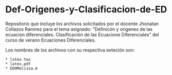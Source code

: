 # Def-Origenes-y-Clasificacion-de-ED
Repositorio que incluye los archivos solicitados por el docente
Jhonatan Collazos Ramirez
para el tema asignado:
"Definicón y origenes de las ecuacion diferenciales. 
Clasificación de las Ecuacione Diferenciales" del curso de verano Ecuaciones Diferenciales.

Los nombres de los archivos con su respectiva exteción son:

    * latex.tex
    * latex.pdf
    * EDOMelissa.m
